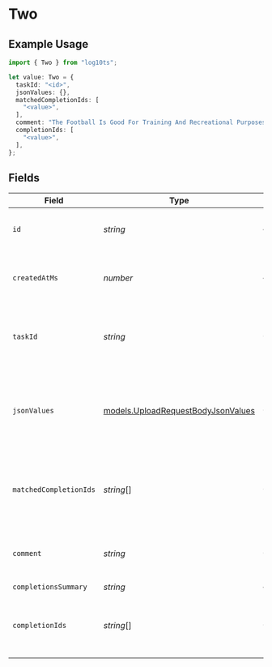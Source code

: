 # Two

## Example Usage

```typescript
import { Two } from "log10ts";

let value: Two = {
  taskId: "<id>",
  jsonValues: {},
  matchedCompletionIds: [
    "<value>",
  ],
  comment: "The Football Is Good For Training And Recreational Purposes",
  completionIds: [
    "<value>",
  ],
};
```

## Fields

| Field                                                                          | Type                                                                           | Required                                                                       | Description                                                                    |
| ------------------------------------------------------------------------------ | ------------------------------------------------------------------------------ | ------------------------------------------------------------------------------ | ------------------------------------------------------------------------------ |
| `id`                                                                           | *string*                                                                       | :heavy_minus_sign:                                                             | The unique identifier for this feedback.                                       |
| `createdAtMs`                                                                  | *number*                                                                       | :heavy_minus_sign:                                                             | The epoch this schema was created.                                             |
| `taskId`                                                                       | *string*                                                                       | :heavy_check_mark:                                                             | The unique identifier for the task associated with this feedback.              |
| `jsonValues`                                                                   | [models.UploadRequestBodyJsonValues](../models/uploadrequestbodyjsonvalues.md) | :heavy_check_mark:                                                             | The values of the feedback. Must be valid JSON according to the task schema.   |
| `matchedCompletionIds`                                                         | *string*[]                                                                     | :heavy_check_mark:                                                             | The matched completion ids associated with this feedback.                      |
| `comment`                                                                      | *string*                                                                       | :heavy_check_mark:                                                             | The comment associated with this feedback.                                     |
| `completionsSummary`                                                           | *string*                                                                       | :heavy_minus_sign:                                                             | N/A                                                                            |
| `completionIds`                                                                | *string*[]                                                                     | :heavy_check_mark:                                                             | The completion ids to associate with this feedback.                            |
